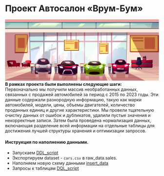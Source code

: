 # Проект Автосалон «Врум-Бум»
![](/image/911.jpg)
**В рамках проекта были выполнены следующие шаги:**  
Первоначально мы получили массив необработанных данных, связанных с продажей автомобилей за период с 2015 по 2023 годы. Эти данные содержали разнородную информацию, такую как марки автомобилей, модели, цены, объемы двигателей, количество проданных единиц и другие характеристики. Мы провели тщательную очистку данных от ошибок и дубликатов, удалили пустые значения и некорректные записи. Затем была проведена нормализация данных, включающая разделение всей информации на отдельные таблицы для достижения лучшей структуры хранения и оптимизации запросов.  

#### Инструкция по наполнению данными.
- Запускаем [DDL_script](/DDL_cript.sql)
- Экспортируем dataset - `cars.csv` в raw_data.sales.
- Наполняем новую схему данными [insert_data](/insert_data.sql)
- Запросы к таблицам [DQL_script](/DQL_script.sql)